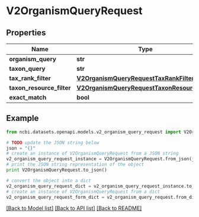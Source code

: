 # V2OrganismQueryRequest


## Properties

Name | Type | Description | Notes
------------ | ------------- | ------------- | -------------
**organism_query** | **str** |  | [optional] 
**taxon_query** | **str** |  | [optional] 
**tax_rank_filter** | [**V2OrganismQueryRequestTaxRankFilter**](V2OrganismQueryRequestTaxRankFilter.md) |  | [optional] 
**taxon_resource_filter** | [**V2OrganismQueryRequestTaxonResourceFilter**](V2OrganismQueryRequestTaxonResourceFilter.md) |  | [optional] 
**exact_match** | **bool** |  | [optional] 

## Example

```python
from ncbi.datasets.openapi.models.v2_organism_query_request import V2OrganismQueryRequest

# TODO update the JSON string below
json = "{}"
# create an instance of V2OrganismQueryRequest from a JSON string
v2_organism_query_request_instance = V2OrganismQueryRequest.from_json(json)
# print the JSON string representation of the object
print V2OrganismQueryRequest.to_json()

# convert the object into a dict
v2_organism_query_request_dict = v2_organism_query_request_instance.to_dict()
# create an instance of V2OrganismQueryRequest from a dict
v2_organism_query_request_form_dict = v2_organism_query_request.from_dict(v2_organism_query_request_dict)
```
[[Back to Model list]](../README.md#documentation-for-models) [[Back to API list]](../README.md#documentation-for-api-endpoints) [[Back to README]](../README.md)


